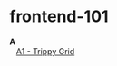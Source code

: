 # frontend-101
  <strong>A</strong></br>
  &nbsp;&nbsp;&nbsp;<a href ="https://nidheeshjain.github.io/frontend-101/A/A1-trippy%20grid.html">A1 - Trippy Grid</a>


  

